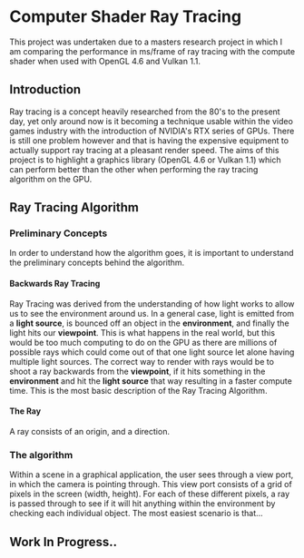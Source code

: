 # Computer Shader Ray Tracing
This project was undertaken due to a masters research project in which I am comparing the performance in ms/frame of ray tracing with the compute shader when used with OpenGL 4.6 and Vulkan 1.1.

## Introduction
Ray tracing is a concept heavily researched from the 80's to the present day, yet only around now is it becoming a technique usable within the video games industry with the introduction of NVIDIA's RTX series of GPUs. There is still one problem however and that is having the expensive equipment to actually support ray tracing at a pleasant render speed. The aims of this project is to highlight a graphics library (OpenGL 4.6 or Vulkan 1.1) which can perform better than the other when performing the ray tracing algorithm on the GPU. 

## Ray Tracing Algorithm
### Preliminary Concepts
In order to understand how the algorithm goes, it is important to understand the preliminary concepts behind the algorithm.
#### Backwards Ray Tracing
Ray Tracing was derived from the understanding of how light works to allow us to see the environment around us. In a general case, light is emitted from a **light source**,  is bounced off an object in the **environment**, and finally the light hits our **viewpoint**.  This is what happens in the real world, but this would be too much computing to do on the GPU as there are millions of possible rays which could come out of that one light source let alone having multiple light sources. The correct way to render with rays would be to shoot a ray backwards from the **viewpoint**, if it hits something in the **environment** and hit the **light source** that way resulting in a faster compute time. This is the most basic description of the Ray Tracing Algorithm.
#### The Ray
A ray consists of an origin, and a direction.
### The algorithm
Within a scene in a graphical application, the user sees through a view port, in which the camera is pointing through. This view port consists of a grid of pixels in the screen (width, height). For each of these different pixels, a ray is passed through to see if it will hit anything within the environment by checking each individual object. The most easiest scenario is that...

## Work In Progress..
